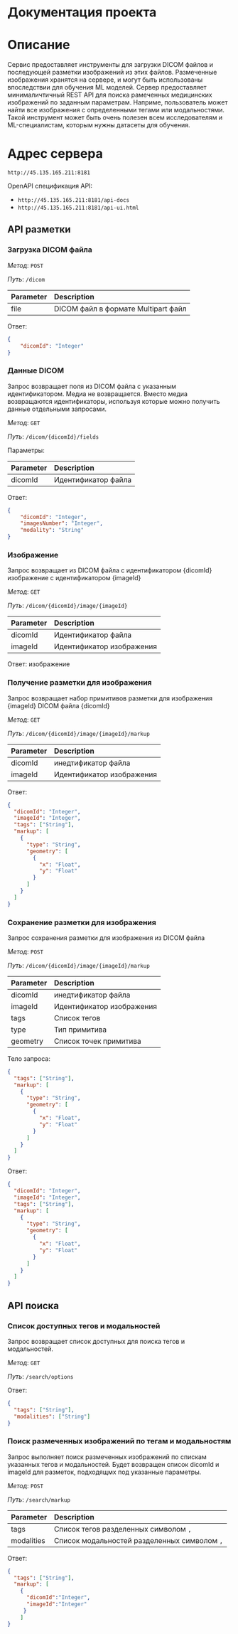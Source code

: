 # Документация проекта

# Описание

Сервис предоставляет инструменты для загрузки DICOM файлов и последующей разметки изображений из этих файлов. Размеченные изображения хранятся на сервере, и могут быть использованы впоследствии для обучения ML моделей. Сервер предоставляет минималичтичный REST API для поиска рамеченных медицинских изображений по заданным параметрам. Наприме, пользователь может найти все изображения с определенными тегами или модальностями. Такой инструмент может быть очень полезен всем исследователям и ML-специалистам, которым нужны датасеты для обучения.

# Адрес сервера

`http://45.135.165.211:8181`

OpenAPI спецификация API: 

- `http://45.135.165.211:8181/api-docs`
- `http://45.135.165.211:8181/api-ui.html`

## API разметки

### Загрузка DICOM файла

*Метод*: `POST`

*Путь*: `/dicom`

| Parameter | Description |
| :----------- | :--------------- |
| file | DICOM файл в формате Multipart файл |

Ответ:


```json
{
    "dicomId": "Integer"
}
```

### Данные DICOM

Запрос возвращает поля из DICOM файла с указанным идентификатором. Медиа не возвращается. Вместо медиа возвращаются идентификаторы, используя которые можно получить данные отдельными запросами.

*Метод*: `GET`

*Путь*: `/dicom/{dicomId}/fields`

Параметры:

| Parameter | Description |
| :----------- | :--------------- |
| dicomId | Идентификатор файла|

Ответ:

```json
{
    "dicomId": "Integer",
    "imagesNumber": "Integer",
    "modality": "String"
}
```

### Изображение

Запрос возвращает из DICOM файла с идентификатором {dicomId} изображение с идентификатором {imageId}

*Метод*: `GET`

*Путь*: `/dicom/{dicomId}/image/{imageId}`

| Parameter | Description |
| :----------- | :--------------- |
| dicomId | Идентификатор файла |
| imageId | Идентификатор изображения |

Ответ: изображение

### Получение разметки для изображения

Запрос возвращает набор примитивов разметки для изображения {imageId} DICOM файла {dicomId}

*Метод*: `GET`

*Путь*:  `/dicom/{dicomId}/image/{imageId}/markup`

| Parameter | Description |
| :----------- | :--------------- |
| dicomId | инедтификатор файла |
| imageId | Идентификатор изображения |

Ответ:

```json
{
  "dicomId": "Integer",
  "imageId": "Integer",
  "tags": ["String"],
  "markup": [
    {
      "type": "String",
      "geometry": [
        {
          "x": "Float",
          "y": "Float"
        }
      ]
    }
  ]
}
```

### Сохранение разметки для изображения

Запрос сохранения разметки для изображения из DICOM файла 

*Метод*: `POST`

*Путь*:  `/dicom/{dicomId}/image/{imageId}/markup`

| Parameter | Description |
| :----------- | :--------------- |
| dicomId | инедтификатор файла |
| imageId | Идентификатор изображения |
| tags | Список тегов |
| type | Тип примитива |
| geometry | Список точек примитива |

Тело запроса:

```json
{
  "tags": ["String"],
  "markup": [
    {
      "type": "String",
      "geometry": [
        {
          "x": "Float",
          "y": "Float"
        }
      ]
    }
  ]
}
```

Ответ:

```json
{
  "dicomId": "Integer",
  "imageId": "Integer",
  "tags": ["String"],
  "markup": [
    {
      "type": "String",
      "geometry": [
        {
          "x": "Float",
          "y": "Float"
        }
      ]
    }
  ]
}
```

## API поиска

### Список доступных тегов и модальностей

Запрос возвращает список доступных для поиска тегов и модальностей. 

*Метод*: `GET`

*Путь*:  `/search/options`

Ответ:

```json
{
  "tags": ["String"],
  "modalities": ["String"]
}
```

### Поиск размеченных изображений по тегам и модальностям

Запрос выполняет поиск размеченных изображений по спискам указанных тегов и модальностей. Будет возвращен список dicomId и imageId для разметок, подходящмх под указанные параметры.

*Метод*: `POST`

*Путь*:  `/search/markup`

| Parameter | Description |
| :----------- | :--------------- |
| tags | Список тегов разделенных символом `,` |
| modalities | Список модальностей разделенных символом `,` |

Ответ:

```json
{
  "tags": ["String"],
  "markup": [
    {
      "dicomId":"Integer",
      "imageId":"Integer"
     }
    ]
}
```
